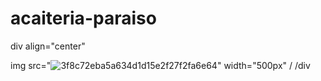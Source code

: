 # acaiteria-paraiso

div align="center"

img src="![3f8c72eba5a634d1d15e2f27f2fa6e64](https://github.com/user-attachments/assets/692419aa-2e51-4cc0-a806-854d77ab39a7)" width="500px" / /div
